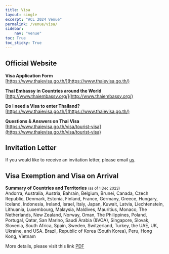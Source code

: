 ```yaml
---
title: Visa
layout: single
excerpt: "ACL 2024 Venue"
permalink: /venue/visa/
sidebar: 
    nav: "venue"
toc: True
toc_sticky: True
---
```

## Official Website
**Visa Application Form**<br>
[https://www.thaievisa.go.th/](https://www.thaievisa.go.th/)

**Thai Embassy in Countries around the World**<br>
[http://www.thaiembassy.org/](http://www.thaiembassy.org/)

**Do I need a Visa to enter Thailand?**<br>
[https://www.thaievisa.go.th/](https://www.thaievisa.go.th/)

**Questions & Answers on Thai Visa**<br>
[https://www.thaievisa.go.th/visa/tourist-visa](https://www.thaievisa.go.th/visa/tourist-visa)

## Invitation Letter
If you would like to receive an invitation letter, please email [us](mailto:thepchai.supnithi@nectec.or.th).

## Visa Exemption and Visa on Arrival

**Summary of Countries and Territories** <small>(as of 1 Dec 2023)</small><br>
Andorra, Australia, Austria, Bahrain, Belgium, Brunei, Canada, Czech Republic, Denmark, Estonia, Finland, France, Germany, Greece, Hungary, Iceland, Indonesia, Ireland, Israel, Italy, Japan, Kuwait, Latvia, Liechtenstein, Lithuania, Luxembourg, Malaysia, Maldives, Mauritius, Monaco, The Netherlands, New Zealand, Norway, Oman, The Philippines, Poland, Portugal, Qatar, San Marino, Saudi Arabia (&VOA), Singapore, Slovak, Slovenia, South Africa, Spain, Sweden, Switzerland, Turkey, the UAE, UK, Ukraine, and USA.
Brazil, Republic of Korea (South Korea), Peru, Hong Kong, Vietnam<br>

More details, please visit this link [PDF](https://image.mfa.go.th/mfa/0/zE6021nSnu/%E0%B9%80%E0%B8%AD%E0%B8%81%E0%B8%AA%E0%B8%B2%E0%B8%A3/VOA.pdf)

